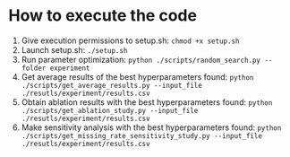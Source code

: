 # How to execute the code

1. Give execution permissions to setup.sh: ```chmod +x setup.sh```
2. Launch setup.sh: ```./setup.sh```
3. Run parameter optimization: ```python ./scripts/random_search.py --folder experiment```
4. Get average results of the best hyperparameters found: ```python ./scripts/get_average_results.py --input_file ./resutls/experiment/results.csv```
5. Obtain ablation results with the best hyperparameters found: ```python ./scripts/get_ablation_study.py --input_file ./resutls/experiment/results.csv```
6. Make sensitivity analysis with the best hyperparameters found: ```python ./scripts/get_missing_rate_sensitivity_study.py --input_file ./resutls/experiment/results.csv```
